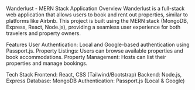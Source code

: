 
Wanderlust - MERN Stack Application
Overview
Wanderlust is a full-stack web application that allows users to book and rent out properties, similar to platforms like Airbnb. This project is built using the MERN stack (MongoDB, Express, React, Node.js), providing a seamless user experience for both travelers and property owners.

Features
User Authentication: Local and Google-based authentication using Passport.js.
Property Listings: Users can browse available properties and book accommodations.
Property Management: Hosts can list their properties and manage bookings.

Tech Stack
Frontend: React, CSS (Tailwind/Bootstrap)
Backend: Node.js, Express
Database: MongoDB
Authentication: Passport.js (Local & Google)
